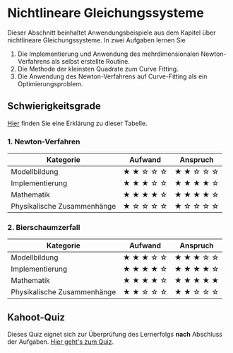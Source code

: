 # Nichtlineare Gleichungssysteme

Dieser Abschnitt beinhaltet Anwendungsbeispiele aus dem Kapitel über nichtlineare Gleichungssysteme. In zwei Aufgaben lernen Sie

1. Die Implementierung und Anwendung des mehrdimensionalen Newton-Verfahrens als selbst erstellte Routine.
2. Die Methode der kleinsten Quadrate zum Curve Fitting.
3. Die Anwendung des Newton-Verfahrens auf Curve-Fitting als ein Optimierungsproblem.

## Schwierigkeitsgrade
[Hier](content:references:schwierigkeitsgrade) finden Sie eine Erklärung zu dieser Tabelle.

### 1. Newton-Verfahren

|Kategorie|Aufwand|Anspruch|
|---|---|---|
|Modellbildung|&#9733; &#9733; &#9734; &#9734; &#9734; |&#9733; &#9733; &#9734; &#9734; &#9734; |
|Implementierung|&#9733; &#9733; &#9733; &#9734; &#9734; |&#9733; &#9733; &#9733; &#9733; &#9734; |
|Mathematik|&#9733; &#9733; &#9733; &#9733; &#9734; |&#9733; &#9733; &#9733; &#9733; &#9734;|
|Physikalische Zusammenhänge|&#9733; &#9734; &#9734; &#9734; &#9734;|&#9733; &#9734; &#9734; &#9734; &#9734; |

### 2. Bierschaumzerfall

|Kategorie|Aufwand|Anspruch|
|---|---|---|
|Modellbildung|&#9733; &#9733; &#9733; &#9734; &#9734; |&#9733; &#9733; &#9733; &#9734; &#9734; |
|Implementierung|&#9733; &#9733; &#9733; &#9733; &#9734;|&#9733; &#9733; &#9733; &#9733; &#9734;|
|Mathematik|&#9733; &#9733; &#9733; &#9733; &#9734; |&#9733; &#9733; &#9733; &#9733; &#9733;|
|Physikalische Zusammenhänge|&#9733; &#9733; &#9734; &#9734; &#9734;|&#9733; &#9733; &#9734; &#9734; &#9734; |

## Kahoot-Quiz

Dieses Quiz eignet sich zur Überprüfung des Lernerfolgs **nach** Abschluss der Aufgaben. [Hier geht's zum Quiz](https://create.kahoot.it/share/nichtlineare-gleichungssysteme-offentlich/356992b1-7d02-42d9-b014-d39817cc6a2b).
